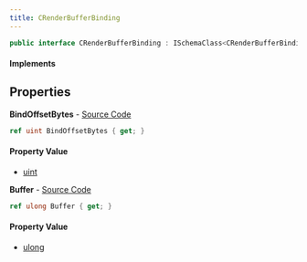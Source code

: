 ```yaml
---
title: CRenderBufferBinding
---
```


```csharp
public interface CRenderBufferBinding : ISchemaClass<CRenderBufferBinding>, ISchemaField, ISchemaClass, INativeHandle
```

#### Implements

## Properties

**BindOffsetBytes** - [Source Code](https://github.com/swiftly-solution/swiftlys2/blob/master/managed/src/SwiftlyS2.Generated/Schemas/Interfaces/CRenderBufferBinding.cs#L18)

```csharp
ref uint BindOffsetBytes { get; }
```

#### Property Value

- [uint](https://learn.microsoft.com/dotnet/api/system.uint32)

**Buffer** - [Source Code](https://github.com/swiftly-solution/swiftlys2/blob/master/managed/src/SwiftlyS2.Generated/Schemas/Interfaces/CRenderBufferBinding.cs#L16)

```csharp
ref ulong Buffer { get; }
```

#### Property Value

- [ulong](https://learn.microsoft.com/dotnet/api/system.uint64)

